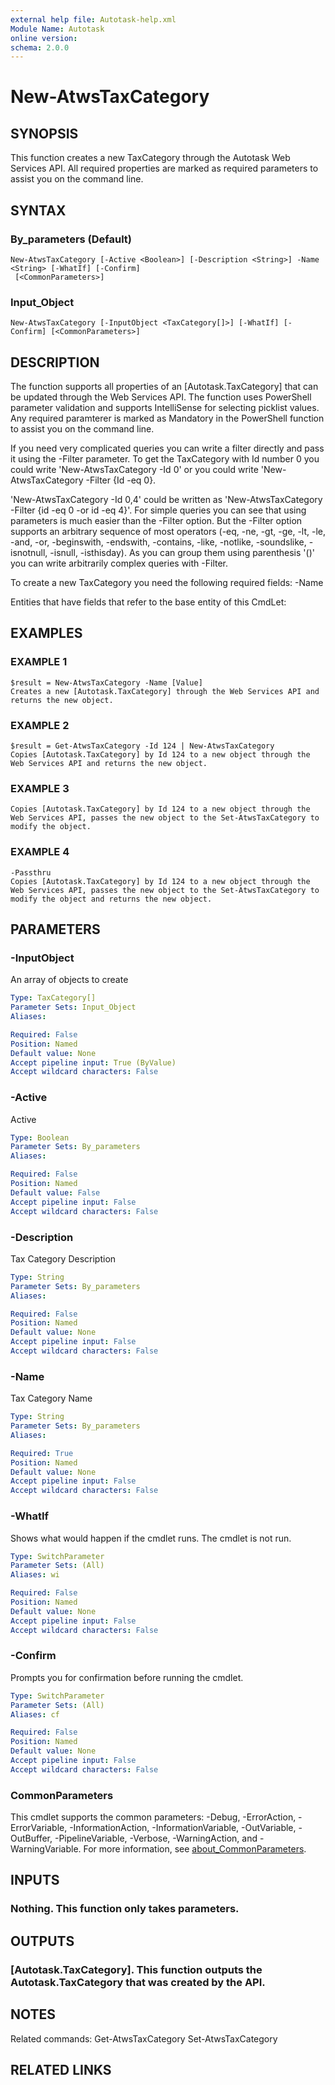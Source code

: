 ```yaml
---
external help file: Autotask-help.xml
Module Name: Autotask
online version:
schema: 2.0.0
---
```


# New-AtwsTaxCategory

## SYNOPSIS
This function creates a new TaxCategory through the Autotask Web Services API.
All required properties are marked as required parameters to assist you on the command line.

## SYNTAX

### By_parameters (Default)
```
New-AtwsTaxCategory [-Active <Boolean>] [-Description <String>] -Name <String> [-WhatIf] [-Confirm]
 [<CommonParameters>]
```

### Input_Object
```
New-AtwsTaxCategory [-InputObject <TaxCategory[]>] [-WhatIf] [-Confirm] [<CommonParameters>]
```

## DESCRIPTION
The function supports all properties of an \[Autotask.TaxCategory\] that can be updated through the Web Services API.
The function uses PowerShell parameter validation  and supports IntelliSense for selecting picklist values.
Any required paramterer is marked as Mandatory in the PowerShell function to assist you on the command line.

If you need very complicated queries you can write a filter directly and pass it using the -Filter parameter.
To get the TaxCategory with Id number 0 you could write 'New-AtwsTaxCategory -Id 0' or you could write 'New-AtwsTaxCategory -Filter {Id -eq 0}.

'New-AtwsTaxCategory -Id 0,4' could be written as 'New-AtwsTaxCategory -Filter {id -eq 0 -or id -eq 4}'.
For simple queries you can see that using parameters is much easier than the -Filter option.
But the -Filter option supports an arbitrary sequence of most operators (-eq, -ne, -gt, -ge, -lt, -le, -and, -or, -beginswith, -endswith, -contains, -like, -notlike, -soundslike, -isnotnull, -isnull, -isthisday).
As you can group them using parenthesis '()' you can write arbitrarily complex queries with -Filter. 

To create a new TaxCategory you need the following required fields:
 -Name

Entities that have fields that refer to the base entity of this CmdLet:

## EXAMPLES

### EXAMPLE 1
```
$result = New-AtwsTaxCategory -Name [Value]
Creates a new [Autotask.TaxCategory] through the Web Services API and returns the new object.
```

### EXAMPLE 2
```
$result = Get-AtwsTaxCategory -Id 124 | New-AtwsTaxCategory 
Copies [Autotask.TaxCategory] by Id 124 to a new object through the Web Services API and returns the new object.
```

### EXAMPLE 3
```
Copies [Autotask.TaxCategory] by Id 124 to a new object through the Web Services API, passes the new object to the Set-AtwsTaxCategory to modify the object.
```

### EXAMPLE 4
```
-Passthru
Copies [Autotask.TaxCategory] by Id 124 to a new object through the Web Services API, passes the new object to the Set-AtwsTaxCategory to modify the object and returns the new object.
```

## PARAMETERS

### -InputObject
An array of objects to create

```yaml
Type: TaxCategory[]
Parameter Sets: Input_Object
Aliases:

Required: False
Position: Named
Default value: None
Accept pipeline input: True (ByValue)
Accept wildcard characters: False
```

### -Active
Active

```yaml
Type: Boolean
Parameter Sets: By_parameters
Aliases:

Required: False
Position: Named
Default value: False
Accept pipeline input: False
Accept wildcard characters: False
```

### -Description
Tax Category Description

```yaml
Type: String
Parameter Sets: By_parameters
Aliases:

Required: False
Position: Named
Default value: None
Accept pipeline input: False
Accept wildcard characters: False
```

### -Name
Tax Category Name

```yaml
Type: String
Parameter Sets: By_parameters
Aliases:

Required: True
Position: Named
Default value: None
Accept pipeline input: False
Accept wildcard characters: False
```

### -WhatIf
Shows what would happen if the cmdlet runs.
The cmdlet is not run.

```yaml
Type: SwitchParameter
Parameter Sets: (All)
Aliases: wi

Required: False
Position: Named
Default value: None
Accept pipeline input: False
Accept wildcard characters: False
```

### -Confirm
Prompts you for confirmation before running the cmdlet.

```yaml
Type: SwitchParameter
Parameter Sets: (All)
Aliases: cf

Required: False
Position: Named
Default value: None
Accept pipeline input: False
Accept wildcard characters: False
```

### CommonParameters
This cmdlet supports the common parameters: -Debug, -ErrorAction, -ErrorVariable, -InformationAction, -InformationVariable, -OutVariable, -OutBuffer, -PipelineVariable, -Verbose, -WarningAction, and -WarningVariable. For more information, see [about_CommonParameters](http://go.microsoft.com/fwlink/?LinkID=113216).

## INPUTS

### Nothing. This function only takes parameters.
## OUTPUTS

### [Autotask.TaxCategory]. This function outputs the Autotask.TaxCategory that was created by the API.
## NOTES
Related commands:
Get-AtwsTaxCategory
 Set-AtwsTaxCategory

## RELATED LINKS
